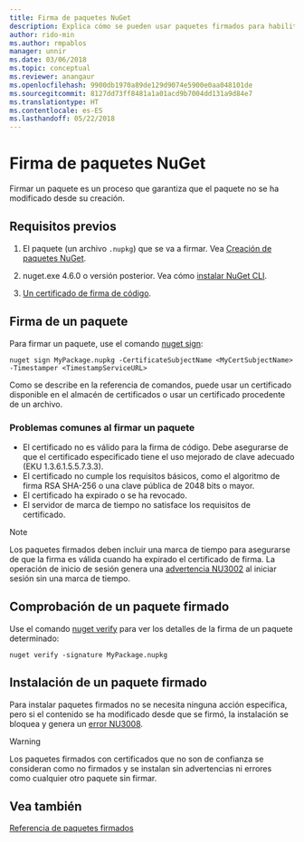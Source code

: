 ```yaml
---
title: Firma de paquetes NuGet
description: Explica cómo se pueden usar paquetes firmados para habilitar la comprobación de integridad del contenido.
author: rido-min
ms.author: rmpablos
manager: unnir
ms.date: 03/06/2018
ms.topic: conceptual
ms.reviewer: anangaur
ms.openlocfilehash: 9900db1970a89de129d9074e5900e0aa048101de
ms.sourcegitcommit: 8127dd73ff8481a1a01acd9b7004dd131a9d84e7
ms.translationtype: HT
ms.contentlocale: es-ES
ms.lasthandoff: 05/22/2018
---
```

# <a name="signing-nuget-packages"></a>Firma de paquetes NuGet

Firmar un paquete es un proceso que garantiza que el paquete no se ha modificado desde su creación.

## <a name="prerequisites"></a>Requisitos previos

1. El paquete (un archivo `.nupkg`) que se va a firmar. Vea [Creación de paquetes NuGet](creating-a-package.md).

1. nuget.exe 4.6.0 o versión posterior. Vea cómo [instalar NuGet CLI](../install-nuget-client-tools.md#nugetexe-cli).

1. [Un certificado de firma de código](../reference/signed-packages-reference.md#get-a-code-signing-certificate).

## <a name="sign-a-package"></a>Firma de un paquete

Para firmar un paquete, use el comando [nuget sign](../tools/cli-ref-sign.md):

```cli
nuget sign MyPackage.nupkg -CertificateSubjectName <MyCertSubjectName> -Timestamper <TimestampServiceURL>
```

Como se describe en la referencia de comandos, puede usar un certificado disponible en el almacén de certificados o usar un certificado procedente de un archivo.

### <a name="common-problems-when-signing-a-package"></a>Problemas comunes al firmar un paquete

- El certificado no es válido para la firma de código. Debe asegurarse de que el certificado especificado tiene el uso mejorado de clave adecuado (EKU 1.3.6.1.5.5.7.3.3).
- El certificado no cumple los requisitos básicos, como el algoritmo de firma RSA SHA-256 o una clave pública de 2048 bits o mayor.
- El certificado ha expirado o se ha revocado.
- El servidor de marca de tiempo no satisface los requisitos de certificado.

> [!Note]
> Los paquetes firmados deben incluir una marca de tiempo para asegurarse de que la firma es válida cuando ha expirado el certificado de firma. La operación de inicio de sesión genera una [advertencia NU3002](../reference/Errors-and-Warnings.md#nu3002) al iniciar sesión sin una marca de tiempo.

## <a name="verify-a-signed-package"></a>Comprobación de un paquete firmado

Use el comando [nuget verify](../tools/cli-ref-verify.md) para ver los detalles de la firma de un paquete determinado:

```cli
nuget verify -signature MyPackage.nupkg
```

## <a name="install-a-signed-package"></a>Instalación de un paquete firmado

Para instalar paquetes firmados no se necesita ninguna acción específica, pero si el contenido se ha modificado desde que se firmó, la instalación se bloquea y genera un [error NU3008](../reference/Errors-and-Warnings.md#nu3008).

> [!Warning]
> Los paquetes firmados con certificados que no son de confianza se consideran como no firmados y se instalan sin advertencias ni errores como cualquier otro paquete sin firmar.

## <a name="see-also"></a>Vea también

[Referencia de paquetes firmados](../reference/Signed-Packages-Reference.md)
